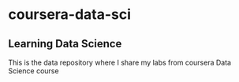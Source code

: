 # coursera-data-sci
## Learning Data Science
This is the data repository where I share my labs from coursera Data Science course
